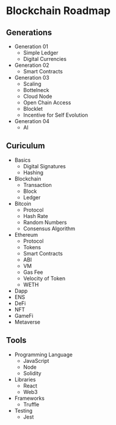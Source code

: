 # Blockchain Roadmap

## Generations
- Generation 01
  - Simple Ledger
  - Digital Currencies
- Generation 02
  - Smart Contracts
- Generation 03
  - Scaling
  - Bottelneck
  - Cloud Node
  - Open Chain Access
  - Blocklet
  - Incentive for Self Evolution
- Generation 04
  - AI

## Curiculum
- Basics
  - Digital Signatures
  - Hashing
- Blockchain
  - Transaction
  - Block
  - Ledger
- Bitcoin
  - Protocol
  - Hash Rate
  - Random Numbers
  - Consensus Algorithm
- Ethereum
  - Protocol
  - Tokens
  - Smart Contracts
  - ABI
  - VM
  - Gas Fee
  - Velocity of Token
  - WETH
- Dapp
- ENS
- DeFi
- NFT
- GameFi
- Metaverse

## Tools
- Programming Language
  - JavaScript
  - Node
  - Solidity
- Libraries
  - React
  - Web3
- Frameworks
  - Truffle
- Testing
  - Jest